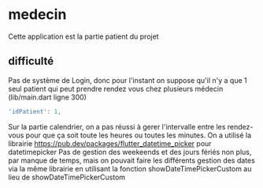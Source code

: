 # medecin

Cette application est la partie patient du projet

## difficulté
Pas de système de Login, donc pour l'instant on suppose qu'il n'y a que 1 seul patient qui peut prendre rendez vous chez plusieurs médecin (lib/main.dart ligne 300)
```dart
'idPatient': 1,
```

Sur la partie calendrier, on a pas réussi à gerer l'intervalle entre les rendez-vous pour que ça soit toute les heures ou toutes les minutes.
On a utilisé la librairie https://pub.dev/packages/flutter_datetime_picker pour datetimepicker
Pas de gestion des weekeends et des jours fériés non plus, par manque de temps, mais on pouvait faire les différents gestion des dates via la même librairie en utilisant la fonction showDateTimePickerCustom au lieu de showDateTimePickerCustom


